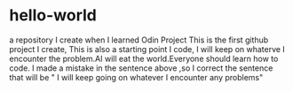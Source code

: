 # hello-world
a repository I create when I learned Odin Project
This is the first  github project I create,
This is also a starting point I code, I will keep on whaterve I encounter the problem.AI will eat the world.Everyone should learn how to code.
I made a mistake in the sentence above ,so I correct the sentence that will be " I will keep going on whatever I encounter any problems"
